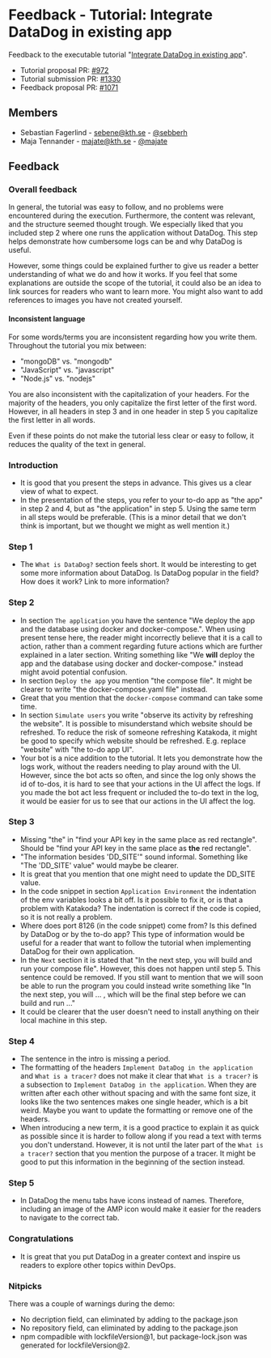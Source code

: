 # Feedback - Tutorial: Integrate DataDog in existing app

Feedback to the executable tutorial "[Integrate DataDog in existing app](https://github.com/KTH/devops-course/tree/2021/contributions/executable-tutorial/brogard-despinoy)".

- Tutorial proposal PR: [#972](https://github.com/KTH/devops-course/pull/972)
- Tutorial submission PR: [#1330](https://github.com/KTH/devops-course/pull/1330)
- Feedback proposal PR: [#1071](https://github.com/KTH/devops-course/pull/1071)

## Members
* Sebastian Fagerlind - sebene@kth.se - [@sebberh](https://github.com/sebberh)
* Maja Tennander - majate@kth.se - [@majate](https://github.com/majate)

## Feedback

### Overall feedback
In general, the tutorial was easy to follow, and no problems were encountered during the execution. Furthermore, the content was relevant, and the structure seemed thought trough. We especially liked that you included step 2 where one runs the application without DataDog. This step helps demonstrate how cumbersome logs can be and why DataDog is useful.
<!---
Add some sentence about the `Next` sections being appreciated??
Add a comment mentioning that they used Katakoda in a good way?
-->

However, some things could be explained further to give us reader a better understanding of what we do and how it works. If you feel that some explanations are outside the scope of the tutorial, it could also be an idea to link sources for readers who want to learn more. You might also want to add references to images you have not created yourself.

#### Inconsistent language
For some words/terms you are inconsistent regarding how you write them. Throughout the tutorial you mix between:
- "mongoDB" vs. "mongodb"
- "JavaScript" vs. "javascript"
- "Node.js" vs. "nodejs"

You are also inconsistent with the capitalization of your headers. For the majority of the headers, you only capitalize the first letter of the first word. However, in all headers in step 3 and in one header in step 5 you capitalize the first letter in all words.

Even if these points do not make the tutorial less clear or easy to follow, it reduces the quality of the text in general.

### Introduction
- It is good that you present the steps in advance. This gives us a clear view of what to expect.
- In the presentation of the steps, you refer to your to-do app as "the app" in step 2 and 4, but as "the application" in step 5. Using the same term in all steps would be preferable. (This is a minor detail that we don't think is important, but we thought we might as well mention it.)

### Step 1
- The `What is DataDog?` section feels short. It would be interesting to get some more information about DataDog. Is DataDog popular in the field? How does it work? Link to more information?

### Step 2
- In section `The application` you have the sentence "We deploy the app and the database using docker and docker-compose.". When using present tense here, the reader might incorrectly believe that it is a call to action, rather than a comment regarding future actions which are further explained in a later section. Writing something like "We **will** deploy the app and the database using docker and docker-compose." instead might avoid potential confusion.
- In section `Deploy the app` you mention "the compose file". It might be clearer to write "the docker-compose.yaml file" instead.
- Great that you mention that the `docker-compose` command can take some time.
- In section `Simulate users` you write "observe its activity by refreshing the website". It is possible to misunderstand which website should be refreshed. To reduce the risk of someone refreshing Katakoda, it might be good to specify which website should be refreshed. E.g. replace "website" with "the to-do app UI".
- Your bot is a nice addition to the tutorial. It lets you demonstrate how the logs work, without the readers needing to play around with the UI. However, since the bot acts so often, and since the log only shows the id of to-dos, it is hard to see that your actions in the UI affect the logs. If you made the bot act less frequent or included the to-do text in the log, it would be easier for us to see that our actions in the UI affect the log.

### Step 3
- Missing "the" in "find your API key in the same place as red rectangle". Should be "find your API key in the same place as **the** red rectangle".
- "The information besides 'DD_SITE'" sound informal. Something like "The 'DD_SITE' value" would maybe be clearer.
- It is great that you mention that one might need to update the DD_SITE value.
- In the code snippet in section `Application Environment` the indentation of the env variables looks a bit off. Is it possible to fix it, or is that a problem with Katakoda? The indentation is correct if the code is copied, so it is not really a problem.
- Where does port 8126 (in the code snippet) come from? Is this defined by DataDog or by the to-do app? This type of information would be useful for a reader that want to follow the tutorial when implementing DataDog for their own application.
- In the `Next` section it is stated that "In the next step, you will build and run your compose file". However, this does not happen until step 5. This sentence could be removed. If you still want to mention that we will soon be able to run the program you could instead write something like "In the next step, you will ... , which will be the final step before we can build and run ..."
- It could be clearer that the user doesn't need to install anything on their local machine in this step.

### Step 4
- The sentence in the intro is missing a period.
- The formatting of the headers `Implement DataDog in the application` and `What is a tracer?` does not make it clear that `What is a tracer?` is a subsection to `Implement DataDog in the application`. When they are written after each other without spacing and with the same font size, it looks like the two sentences makes one single header, which is a bit weird. Maybe you want to update the formatting or remove one of the headers.
- When introducing a new term, it is a good practice to explain it as quick as possible since it is harder to follow along if you read a text with terms you don't understand. However, it is not until the later part of the `What is a tracer?` section that you mention the purpose of a tracer. It might be good to put this information in the beginning of the section instead.

### Step 5
- In DataDog the menu tabs have icons instead of names. Therefore, including an image of the AMP icon would make it easier for the readers to navigate to the correct tab.

### Congratulations
- It is great that you put DataDog in a greater context and inspire us readers to explore other topics within DevOps.

### Nitpicks
There was a couple of warnings during the demo: 
- No decription field, can eliminated by adding to the package.json
- No repository field, can eliminated by adding to the package.json
- npm compadible with lockfileVersion@1, but package-lock.json was generated for lockfileVersion@2.

